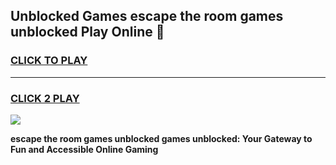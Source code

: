 
## Unblocked Games escape the room games unblocked Play Online 👋
<h3>
<a href="https://news.freeplayer.one?title=escape_the_room_games_unblocked&ref=17F">CLICK TO PLAY</a></h3>
<hr>

<h3>
<a href="https://news.freeplayer.one?title=escape_the_room_games_unblocked&ref=17F">CLICK 2 PLAY</a>
  
</h3>

<a href="https://news.freeplayer.one?title=escape_the_room_games_unblocked&ref=17F/"><img src="https://clearcache.store/games.png"></a>


**escape the room games unblocked games unblocked: Your Gateway to Fun and Accessible Online Gaming**
